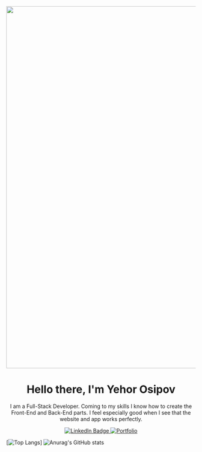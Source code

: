<div id="logo" align="center">
    <img src="https://www.dropbox.com/scl/fi/znqzabptwj6vv6wvclq5j/6327211.png?rlkey=88w0e64ung0cb35cf3bht4zdk&raw=1" width="960" />  
</div>

<div id="header" align="center">
  <h1>Hello there, I'm Yehor Osipov</h1>
  <p>I am a Full-Stack Developer. Coming to my skills I know how to create the Front-End and Back-End parts. I feel especially good when I see that the website and app works perfectly.
</p>
</div> 

<div id="badges" align="center" style={"margin-bottom": "10px"}>
  <a href="https://www.linkedin.com/in/yegor-osipov-eod/">
    <img src="https://img.shields.io/badge/LinkedIn-blue?style=for-the-badge&logo=linkedin&logoColor=white" alt="LinkedIn Badge"/>
  </a>
    <a href="https://eod-portfolio.netlify.app/">
    <img src="https://img.shields.io/badge/Portfolio-grey?style=for-the-badge&logo=readme" alt="Portfolio"/>
  </a>
</div>
    
[![Top Langs](https://github-readme-stats.vercel.app/api/top-langs/?username=deadnord&layout=pie)]
![Anurag's GitHub stats](https://github-readme-stats.vercel.app/api?username=deadnord&theme=transparent&show_icons=true)

